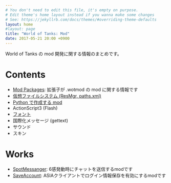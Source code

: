 ```yaml
---
# You don't need to edit this file, it's empty on purpose.
# Edit theme's home layout instead if you wanna make some changes
# See: https://jekyllrb.com/docs/themes/#overriding-theme-defaults
layout: home
#layout: page
title: "World of Tanks: Mod"
date: 2017-05-21 20:00 +0900
---
```

World of Tanks の mod 開発に関する情報のまとめです。

# Contents
+ [Mod Packages](mod_packages):
拡張子が .wotmod の mod に関する情報です
+ [仮想ファイルシステム (ResMgr, paths.xml)](docs/vfs)
+ [Python で作成する mod](docs/mod_python)
+ ActionScript3 (Flash)
+ [フォント](docs/wot_fonts)
+ 国際化メッセージ (gettext)
+ サウンド
+ スキン

# Works
+ [SpotMessanger](https://github.com/chirimenmonster/wotmods-spotmessanger):
6感発動時にチャットを送信するmodです
+ [SaveAccount](https://github.com/chirimenmonster/wotmods-saveaccount):
ASIAクライアントでログイン情報保存を有効にするmodです
